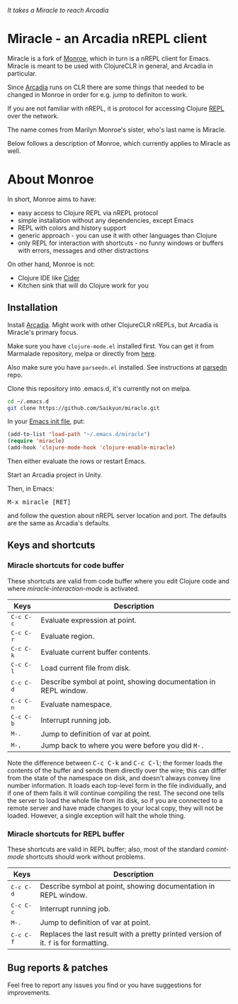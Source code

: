 _It takes a Miracle to reach Arcadia_

# Miracle - an Arcadia nREPL client
Miracle is a fork of [Monroe](https://github.com/sanel/monroe), which in turn is a nREPL client for Emacs. Miracle is meant to be used with ClojureCLR in general, and Arcadia in particular.

Since [Arcadia](https://github.com/arcadia-unity/Arcadia) runs on CLR there are some things that needed to be changed in Monroe in order for e.g. jump to definiton to work.

If you are not familiar with nREPL, it is protocol for accessing
Clojure [REPL](http://en.wikipedia.org/wiki/Read-eval-print_loop) over
the network.

The name comes from Marilyn Monroe's sister, who's last name is Miracle.

Below follows a description of Monroe, which currently applies to Miracle as well.

# About Monroe

In short, Monroe aims to have:

* easy access to Clojure REPL via nREPL protocol
* simple installation without any dependencies, except Emacs
* REPL with colors and history support
* generic approach - you can use it with other languages than Clojure
* only REPL for interaction with shortcuts - no funny windows or buffers with errors,
  messages and other distractions

On other hand, Monroe is not:

* Clojure IDE like [Cider](https://github.com/clojure-emacs/cider)
* Kitchen sink that will do Clojure work for you

## Installation

Install [Arcadia](https://github.com/arcadia-unity/Arcadia). Might work with other ClojureCLR nREPLs, but Arcadia is Miracle's primary focus.

Make sure you have `clojure-mode.el` installed first. You can get it
from Marmalade repository, melpa or directly from
[here](https://github.com/clojure-emacs/clojure-mode).

Also make sure you have `parseedn.el` installed. See instructions
at [parsedn](https://github.com/clojure-emacs/parseedn) repo.

Clone this repository into .emacs.d, it's currently not on melpa.
```sh
cd ~/.emacs.d
git clone https://github.com/Saikyun/miracle.git
```

In your [Emacs init file](https://www.gnu.org/software/emacs/manual/html_node/emacs/Init-File.html), put:

```el
(add-to-list 'load-path "~/.emacs.d/miracle")
(require 'miracle)
(add-hook 'clojure-mode-hook 'clojure-enable-miracle)
```

Then either evaluate the rows or restart Emacs.

Start an Arcadia project in Unity.

Then, in Emacs:

<kbd>M-x miracle [RET]</kbd>

and follow the question about nREPL server location and port. The defaults are the same as Arcadia's defaults.

## Keys and shortcuts

### Miracle shortcuts for code buffer

These shortcuts are valid from code buffer where you edit Clojure
code and where *miracle-interaction-mode* is activated.

Keys                | Description
--------------------|----------------------------
<kbd>C-c C-c</kbd>  | Evaluate expression at point.
<kbd>C-c C-r</kbd>  | Evaluate region.
<kbd>C-c C-k</kbd>  | Evaluate current buffer contents.
<kbd>C-c C-l</kbd>  | Load current file from disk.
<kbd>C-c C-d</kbd>  | Describe symbol at point, showing documentation in REPL window.
<kbd>C-c C-n</kbd>  | Evaluate namespace.
<kbd>C-c C-b</kbd>  | Interrupt running job.
<kbd>M-.</kbd>      | Jump to definition of var at point.
<kbd>M-,</kbd>      | Jump back to where you were before you did `M-.`

Note the difference between <kbd>C-c C-k</kbd> and <kbd>C-c C-l</kbd>;
the former loads the contents of the buffer and sends them directly
over the wire; this can differ from the state of the namespace on
disk, and doesn't always convey line number information. It loads each
top-level form in the file individually, and if one of them fails it
will continue compiling the rest. The second one tells the server to
load the whole file from its disk, so if you are connected to a remote
server and have made changes to your local copy, they will not be
loaded. However, a single exception will halt the whole thing.

### Miracle shortcuts for REPL buffer

These shortcuts are valid in REPL buffer; also, most of the standard
*comint-mode* shortcuts should work without problems.

Keys                | Description
--------------------|----------------------------
<kbd>C-c C-d</kbd>  | Describe symbol at point, showing documentation in REPL window.
<kbd>C-c C-c</kbd>  | Interrupt running job.
<kbd>M-.</kbd>      | Jump to definition of var at point.
<kbd>C-c C-f</kbd>  | Replaces the last result with a pretty printed version of it. `f` is for formatting.

## Bug reports & patches

Feel free to report any issues you find or you have suggestions for improvements.
